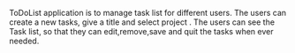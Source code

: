 ToDoList application is to manage task list for different users. The users can create a new tasks, give a title and select project . The users can see the Task list, so that they can edit,remove,save and quit the tasks when ever needed.